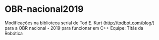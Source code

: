 # OBR-nacional2019

Modificações na biblioteca serial de Tod E. Kurt (http://todbot.com/blog/) para a OBR nacional - 2019
para funcionar em C++
Equipe: Titãs da Robótica 
